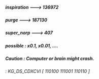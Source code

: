 ##### inspiration ---> 136972 #####
##### purge ---> 187130 #####
##### super_norp ---> 407 #####
##### possible : x0.1, x0.01, .... #####
##### Caution : Computer or brain might crash. #####
###### _: KG_DS_CDXCVI [ 110100 111001 110110 ]_ ######


